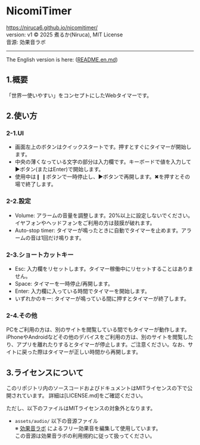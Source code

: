 # NicomiTimer
https://niruca6.github.io/nicomitimer/  
version: v1
©︎ 2025 煮るか(Niruca), MIT License  
音源: 効果音ラボ  
  
  
-------------------------------
The English version is here: ([README.en.md](https://github.com/niruca6/nicomitimer/blob/main/README.en.md))
## 1.概要
「世界一使いやすい」をコンセプトにしたWebタイマーです。  
  

## 2.使い方
### 2-1.UI
- 画面左上のボタンはクイックスタートです。押すとすぐにタイマーが開始します。  
- 中央の薄くなっている文字の部分は入力欄です。キーボードで値を入力して▶︎ボタン(またはEnter)で開始します。
- 使用中は❙ ❙ボタンで一時停止し、▶︎ボタンで再開します。✖︎を押すとその場で終了します。

### 2-2.設定
- Volume: アラームの音量を調整します。20%以上に設定しないでください。イヤフォンやヘッドフォンをご利用の方は鼓膜が破れます。  
- Auto-stop timer: タイマーが鳴ったときに自動でタイマーを止めます。アラームの音は1回だけ鳴ります。

### 2-3.ショートカットキー
- Esc: 入力欄をリセットします。タイマー稼働中にリセットすることはありません。  
- Space: タイマーを一時停止/再開します。  
- Enter: 入力欄に入っている時間でタイマーを開始します。  
- いずれかのキー: タイマーが鳴っている間に押すとタイマーが終了します。  
  
### 2-4.その他
PCをご利用の方は、別のサイトを閲覧している間でもタイマーが動作します。iPhoneやAndroidなどその他のデバイスをご利用の方は、別のサイトを閲覧したり、アプリを離れたりするとタイマーが停止します。ご注意ください。なお、サイトに戻った際はタイマーが正しい時間から再開します。  
  
  
## 3.ライセンスについて
このリポジトリ内のソースコードおよびドキュメントはMITライセンスの下で公開されています。
詳細は[LICENSE.md]をご確認ください。  

ただし、以下のファイルはMITライセンスの対象外となります。
- `assets/audio/` 以下の音源ファイル  
  ※ [効果音ラボ](https://soundeffect-lab.info/) によるフリー効果音を編集して使用しています。  
  この音源は効果音ラボの利用規約に従って扱ってください。
